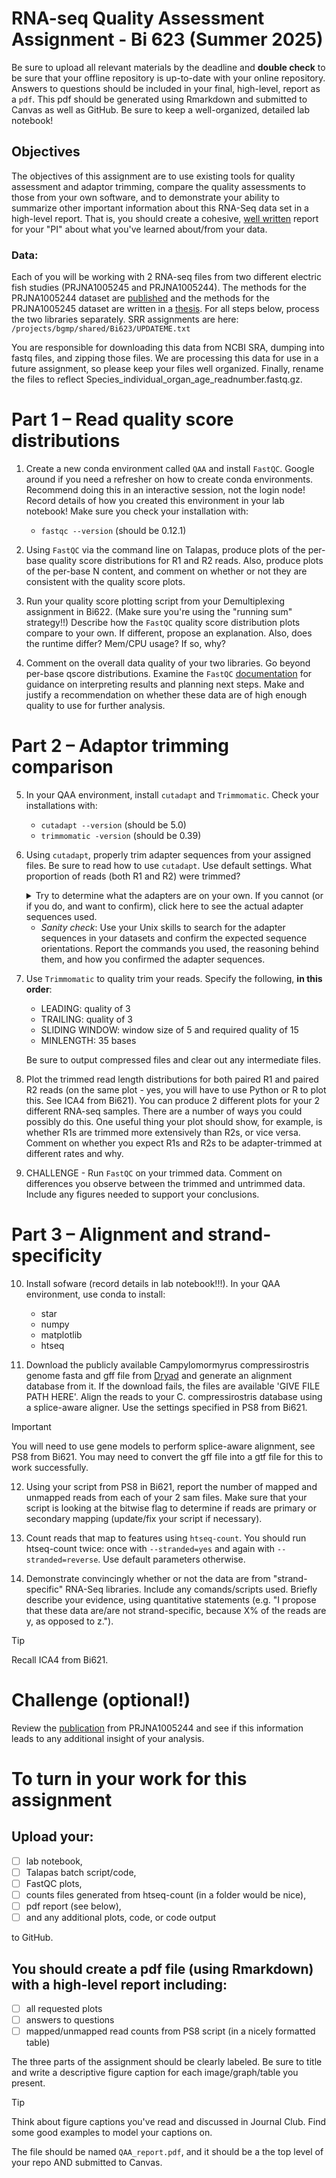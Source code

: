 # RNA-seq Quality Assessment Assignment - Bi 623 (Summer 2025)

Be sure to upload all relevant materials by the deadline and **double check** to be sure that your offline repository is up-to-date with your online repository. Answers to questions should be included in your final, high-level, report as a `pdf`. This pdf should be generated using Rmarkdown and submitted to Canvas as well as GitHub. Be sure to keep a well-organized, detailed lab notebook!

## Objectives
The objectives of this assignment are to use existing tools for quality assessment and adaptor trimming, compare the quality assessments to those from your own software, and to demonstrate your ability to summarize other important information about this RNA-Seq data set in a high-level report. That is, you should create a cohesive, [well written](FIXLINK) report for your "PI" about what you've learned about/from your data.

### Data: 
Each of you will be working with 2 RNA-seq files from two different electric fish studies (PRJNA1005245 and PRJNA1005244). The methods for the PRJNA1005244 dataset are [published](https://doi.org/10.1093/molbev/msae021) and the methods for the PRJNA1005245 dataset are written in a [thesis](https://publishup.uni-potsdam.de/files/63017/cheng_diss.pdf). For all steps below, process the two libraries separately. SRR assignments are here: ```/projects/bgmp/shared/Bi623/UPDATEME.txt```

You are responsible for downloading this data from NCBI SRA, dumping into fastq files, and zipping those files. We are processing this data for use in a future assignment, so please keep your files well organized. Finally, rename the files to reflect Species_individual_organ_age_readnumber.fastq.gz.

# Part 1 – Read quality score distributions

1. Create a new conda environment called `QAA` and install `FastQC`. Google around if you need a refresher on how to create conda environments. Recommend doing this in an interactive session, not the login node! Record details of how you created this environment in your lab notebook! Make sure you check your installation with:
   - `fastqc --version` (should be 0.12.1)  

2. Using `FastQC` via the command line on Talapas, produce plots of the per-base quality score distributions for R1 and R2 reads. Also, produce plots of the per-base N content, and comment on whether or not they are consistent with the quality score plots.

3. Run your quality score plotting script from your Demultiplexing assignment in Bi622. (Make sure you're using the "running sum" strategy!!) Describe how the `FastQC` quality score distribution plots compare to your own. If different, propose an explanation. Also, does the runtime differ? Mem/CPU usage? If so, why?

4. Comment on the overall data quality of your two libraries. Go beyond per-base qscore distributions. Examine the `FastQC` [documentation](https://www.bioinformatics.babraham.ac.uk/projects/fastqc/Help/3%20Analysis%20Modules/) for guidance on interpreting results and planning next steps. Make and justify a recommendation on whether these data are of high enough quality to use for further analysis. 

# Part 2 – Adaptor trimming comparison

5.  In your QAA environment, install `cutadapt` and `Trimmomatic`. Check your installations with:
    - `cutadapt --version` (should be 5.0)
    - `trimmomatic -version` (should be 0.39)

6. Using `cutadapt`, properly trim adapter sequences from your assigned files. Be sure to read how to use `cutadapt`. Use default settings. What proportion of reads (both R1 and R2) were trimmed?

    <details>
    <summary>Try to determine what the adapters are on your own. If you cannot (or if you do, and want to confirm), click here to see the actual adapter sequences used.</summary>
  
    R1: `AGATCGGAAGAGCACACGTCTGAACTCCAGTCA`
    
    R2: `AGATCGGAAGAGCGTCGTGTAGGGAAAGAGTGT`
    </details>

    - *Sanity check*: Use your Unix skills to search for the adapter sequences in your datasets and confirm the expected sequence orientations. Report the commands you used, the reasoning behind them, and how you confirmed the adapter sequences.

7. Use `Trimmomatic` to quality trim your reads. Specify the following, **in this order**:
    - LEADING: quality of 3
    - TRAILING: quality of 3
    - SLIDING WINDOW: window size of 5 and required quality of 15
    - MINLENGTH: 35 bases

    Be sure to output compressed files and clear out any intermediate files.

8. Plot the trimmed read length distributions for both paired R1 and paired R2 reads (on the same plot - yes, you will have to use Python or R to plot this. See ICA4 from Bi621). You can produce 2 different plots for your 2 different RNA-seq samples. There are a number of ways you could possibly do this. One useful thing your plot should show, for example, is whether R1s are trimmed more extensively than R2s, or vice versa. Comment on whether you expect R1s and R2s to be adapter-trimmed at different rates and why.

9. CHALLENGE - Run `FastQC` on your trimmed data. Comment on differences you observe between the trimmed and untrimmed data. Include any figures needed to support your conclusions.

# Part 3 – Alignment and strand-specificity
10. Install sofware (record details in lab notebook!!!). In your QAA environment, use conda to install:
    - star
    - numpy
    - matplotlib
    - htseq

11. Download the publicly available Campylomormyrus compressirostris genome fasta and gff file from [Dryad](https://datadryad.org/dataset/doi:10.5061/dryad.c59zw3rcj) and generate an alignment database from it. If the download fails, the files are available 'GIVE FILE PATH HERE'. Align the reads to your C. compressirostris database using a splice-aware aligner. Use the settings specified in PS8 from Bi621. 

  > [!IMPORTANT]
  > You will need to use gene models to perform splice-aware alignment, see PS8 from Bi621. You may need to convert the gff file into a gtf file for this to work successfully.
    
12. Using your script from PS8 in Bi621, report the number of mapped and unmapped reads from each of your 2 sam files. Make sure that your script is looking at the bitwise flag to determine if reads are primary or secondary mapping (update/fix your script if necessary).

13. Count reads that map to features using `htseq-count`. You should run htseq-count twice: once with `--stranded=yes` and again with `--stranded=reverse`. Use default parameters otherwise.

14. Demonstrate convincingly whether or not the data are from "strand-specific" RNA-Seq libraries. Include any comands/scripts used. Briefly describe your evidence, using quantitative statements (e.g. "I propose that these data are/are not strand-specific, because X% of the reads are y, as opposed to z.").

  > [!TIP]
  > Recall ICA4 from Bi621.

# Challenge (optional!)

Review the [publication](https://doi.org/10.1093/molbev/msae021) from PRJNA1005244 and see if this information leads to any additional insight of your analysis.

# To turn in your work for this assignment

## Upload your:
- [ ] lab notebook,
- [ ] Talapas batch script/code, 
- [ ] FastQC plots, 
- [ ] counts files generated from htseq-count (in a folder would be nice),
- [ ] pdf report (see below), 
- [ ] and any additional plots, code, or code output

to GitHub.
    
## You should create a pdf file (using Rmarkdown) with a high-level report including:
- [ ] all requested plots
- [ ] answers to questions
- [ ] mapped/unmapped read counts from PS8 script (in a nicely formatted table)
    
The three parts of the assignment should be clearly labeled. Be sure to title and write a descriptive figure caption for each image/graph/table you present. 
> [!TIP]
> Think about figure captions you've read and discussed in Journal Club. Find some good examples to model your captions on.

The file should be named `QAA_report.pdf`, and it should be a the top level of your repo AND submitted to Canvas.
